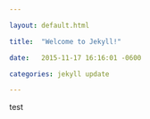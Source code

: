 ```yaml
---

layout: default.html

title:  "Welcome to Jekyll!"

date:   2015-11-17 16:16:01 -0600

categories: jekyll update

---
```


test
